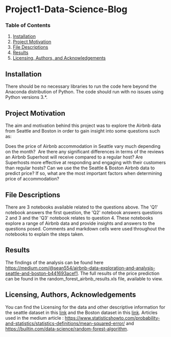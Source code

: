 # Project1-Data-Science-Blog
### Table of Contents
1. [Installation](#installation)
2. [Project Motivation](#motivation)
3. [File Descriptions](#files)
4. [Results](#results)
5. [Licensing, Authors, and Acknowledgements](#licensing)

## Installation <a name="installation"></a>
There should be no necessary libraries to run the code here beyond the Anaconda distribution of Python. The code should run with no issues using Python versions 3.*.

## Project Motivation<a name="motivation"></a>
The aim and motivation behind this project was to explore the Airbnb data from Seattle and Boston in order to gain insight into some questions such as:

Does the price of Airbnb accommodation in Seattle vary much depending on the month? 
Are there any significant differences in terms of the reviews an Airbnb Superhost will receive compared to a regular host?
Are Superhosts more effective at responding and engaging with their customers than regular hosts?
Can we use the the Seattle & Boston Airbnb data to predict price? If so, what are the most important factors when determining price of accommodation?

## File Descriptions <a name="files"></a>
There are 3 notebooks available related to the questions above. The 'Q1' notebook answers the first question, the 'Q2' notebook answers questions 2 and 3 and the 'Q3' notebook relates to question 4. These notebooks explore a range of Airbnb data and provide insights and answers to the questions posed. Comments and markdown cells were used throughout the notebooks to explain the steps taken.


## Results<a name="results"></a>
The findings of the analysis can be found here https://medium.com/@sean554/airbnb-data-exploration-and-analysis-seattle-and-boston-b441693acef1. The full results of the price prediction can be found in the random_forest_airbnb_results.xls file, available to view.

## Licensing, Authors, Acknowledgements<a name="licensing"></a>
You can find the Licensing for the data and other descriptive information for the seattle dataset in this [link](https://www.kaggle.com/airbnb/seattle) and the Boston dataset in this [link](https://www.kaggle.com/airbnb/boston). Articles used in the medium article : https://www.statisticshowto.com/probability-and-statistics/statistics-definitions/mean-squared-error/ and https://builtin.com/data-science/random-forest-algorithm.
